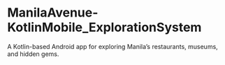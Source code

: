 # ManilaAvenue-KotlinMobile_ExplorationSystem
A Kotlin-based Android app for exploring Manila’s restaurants, museums, and hidden gems.
